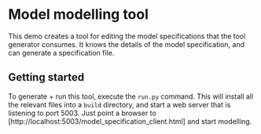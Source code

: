 

# Model modelling tool

This demo creates a tool for editing the model specifications that the tool generator consumes.
It knows the details of the model specification, and can generate a specification file.

## Getting started

To generate + run this tool, execute the `run.py` command.
This will install all the relevant files into a `build` directory,
and start a web server that is listening to port 5003. Just point a browser to 
[http://localhost:5003/model_specification_client.html] and start modelling.

